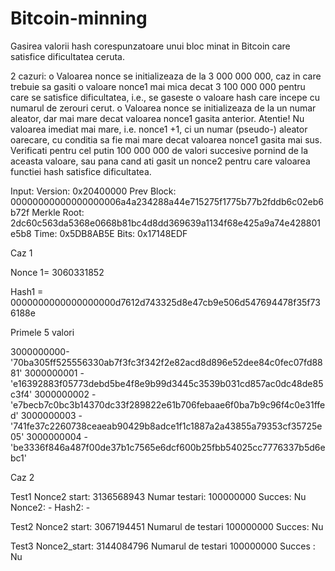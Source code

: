 # Bitcoin-minning
 Gasirea valorii hash corespunzatoare unui bloc minat in Bitcoin care satisfice dificultatea ceruta.
 
 
2 cazuri:
  o Valoarea nonce se initializeaza de la 3 000 000 000, caz in care trebuie
sa gasiti o valoare nonce1 mai mica decat 3 100 000 000 pentru care se
satisfice dificultatea, i.e., se gaseste o valoare hash care incepe cu
numarul de zerouri cerut.
  o Valoarea nonce se initializeaza de la un numar aleator, dar mai mare
decat valoarea nonce1 gasita anterior. Atentie! Nu valoarea imediat mai
mare, i.e. nonce1 +1, ci un numar (pseudo-) aleator oarecare, cu conditia
sa fie mai mare decat valoarea nonce1 gasita mai sus. Verificati pentru
cel putin 100 000 000 de valori succesive pornind de la aceasta valoare,
sau pana cand ati gasit un nonce2 pentru care valoarea functiei hash
satisfice dificultatea.

Input:
Version: 0x20400000
Prev Block: 00000000000000000006a4a234288a44e715275f1775b77b2fddb6c02eb6b72f
Merkle Root: 2dc60c563da5368e0668b81bc4d8dd369639a1134f68e425a9a74e428801e5b8
Time: 0x5DB8AB5E
Bits: 0x17148EDF


Caz 1 

Nonce 1= 3060331852 

Hash1 = 0000000000000000000d7612d743325d8e47cb9e506d547694478f35f736188e 

Primele 5 valori 

  3000000000-'70ba305ff525556330ab7f3fc3f342f2e82acd8d896e52dee84c0fec07fd8881' 
  3000000001 -'e16392883f05773debd5be4f8e9b99d3445c3539b031cd857ac0dc48de85c3f4' 
  3000000002 - 'e7becb7c0bc3b14370dc33f289822e61b706febaae6f0ba7b9c96f4c0e31ffed' 
  3000000003 - '741fe37c2260738ceaeab90429b8adce1f1c1887a2a43855a79353cf35725e05' 
  3000000004 - 'be3336f846a487f00de37b1c7565e6dcf600b25fbb54025cc7776337b5d6ebc1' 

Caz 2  

Test1
  Nonce2 start: 3136568943 
  Numar testari: 100000000 
  Succes: Nu 
    Nonce2: -
    Hash2: -


Test2
  Nonce2 start: 3067194451 
  Numarul de testari 100000000
  Succes: Nu 

Test3
  Nonce2_start:  3144084796 
  Numarul de testari 100000000 
  Succes : Nu 
